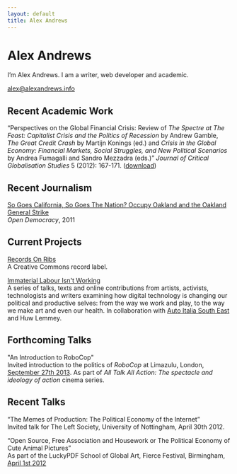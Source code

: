 ```yaml
---
layout: default
title: Alex Andrews
---
```

# Alex Andrews

I’m Alex Andrews. I am a writer, web developer and academic.

[alex@alexandrews.info](mailto:alex@alexandrews.info)

## Recent Academic Work

“Perspectives on the Global Financial Crisis: Review of *The Spectre at The Feast: Capitalist Crisis and the Politics of Recession* by Andrew Gamble, *The Great Credit Crash* by Martijn Konings (ed.) and *Crisis in the Global Economy: Financial Markets, Social Struggles, and New Political Scenarios* by Andrea Fumagalli and Sandro Mezzadra (eds.)” *Journal of Critical Globalisation Studies*&nbsp;5 (2012): 167-171.&nbsp;([download](http://www.criticalglobalisation.com/issue5/167_171_GLOBAL_CRISIS_JCGS5.pdf))

## Recent Journalism

[So Goes California, So Goes The Nation? Occupy Oakland and the Oakland General Strike](http://www.opendemocracy.net/opendemocracy/so-goes-california-so-goes-nation)  
*Open Democracy*, 2011

## Current Projects

[Records On Ribs](http://recordsonribs.com)  
A Creative Commons record label.

[Immaterial Labour Isn't Working](http://iliw13.autoitaliasoutheast.org)  
A series of talks, texts and online contributions from artists, activists, technologists and writers examining how digital technology is changing our political and productive selves: from the way we work and play, to the way we make art and even our health. In collaboration with [Auto Italia South East](http://autoitaliasoutheast.org) and Huw Lemmey.

## Forthcoming Talks

"An Introduction to RoboCop"  
Invited introduction to the politics of *RoboCop* at Limazulu, London, [September 27th 2013](http://www.limazulu.co.uk/).
As part of *All Talk All Action: The spectacle and ideology of action* cinema series.

## Recent Talks

“The Memes of Production: The Political Economy of the Internet”  
Invited talk for The Left Society, University of Nottingham, April 30th 2012.

“Open Source, Free Association and Housework or The Political Economy of Cute Animal Pictures”  
As part of the LuckyPDF School of Global Art, Fierce Festival, Birmingham, [April 1st 2012](http://www.wearefierce.org/fierce-festival/whats-on/lucky-pdf)